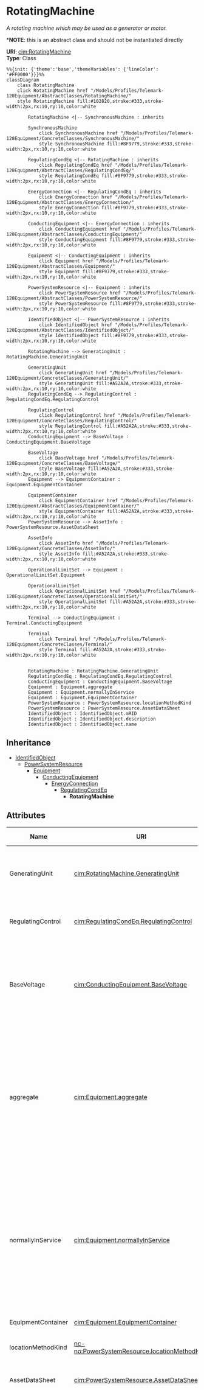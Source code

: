 # RotatingMachine

_A rotating machine which may be used as a generator or motor._

*__NOTE__: this is an abstract class and should not be instantiated directly

**URI**: [cim:RotatingMachine](https://cim.ucaiug.io/ns#RotatingMachine)<br />
**Type**: Class

```mermaid
%%{init: {'theme':'base','themeVariables': {'lineColor': '#FF0000'}}}%%
classDiagram
    class RotatingMachine
    click RotatingMachine href "/Models/Profiles/Telemark-120Equipment/AbstractClasses/RotatingMachine/"
    style RotatingMachine fill:#102820,stroke:#333,stroke-width:2px,rx:10,ry:10,color:white

        RotatingMachine <|-- SynchronousMachine : inherits

        SynchronousMachine
            click SynchronousMachine href "/Models/Profiles/Telemark-120Equipment/ConcreteClasses/SynchronousMachine/"
            style SynchronousMachine fill:#8F9779,stroke:#333,stroke-width:2px,rx:10,ry:10,color:white
     
        RegulatingCondEq <|-- RotatingMachine : inherits
            click RegulatingCondEq href "/Models/Profiles/Telemark-120Equipment/AbstractClasses/RegulatingCondEq/"
            style RegulatingCondEq fill:#8F9779,stroke:#333,stroke-width:2px,rx:10,ry:10,color:white
     
        EnergyConnection <|-- RegulatingCondEq : inherits
            click EnergyConnection href "/Models/Profiles/Telemark-120Equipment/AbstractClasses/EnergyConnection/"
            style EnergyConnection fill:#8F9779,stroke:#333,stroke-width:2px,rx:10,ry:10,color:white
     
        ConductingEquipment <|-- EnergyConnection : inherits
            click ConductingEquipment href "/Models/Profiles/Telemark-120Equipment/AbstractClasses/ConductingEquipment/"
            style ConductingEquipment fill:#8F9779,stroke:#333,stroke-width:2px,rx:10,ry:10,color:white
     
        Equipment <|-- ConductingEquipment : inherits
            click Equipment href "/Models/Profiles/Telemark-120Equipment/AbstractClasses/Equipment/"
            style Equipment fill:#8F9779,stroke:#333,stroke-width:2px,rx:10,ry:10,color:white
     
        PowerSystemResource <|-- Equipment : inherits
            click PowerSystemResource href "/Models/Profiles/Telemark-120Equipment/AbstractClasses/PowerSystemResource/"
            style PowerSystemResource fill:#8F9779,stroke:#333,stroke-width:2px,rx:10,ry:10,color:white
     
        IdentifiedObject <|-- PowerSystemResource : inherits
            click IdentifiedObject href "/Models/Profiles/Telemark-120Equipment/AbstractClasses/IdentifiedObject/"
            style IdentifiedObject fill:#8F9779,stroke:#333,stroke-width:2px,rx:10,ry:10,color:white

        RotatingMachine --> GeneratingUnit : RotatingMachine.GeneratingUnit

        GeneratingUnit
            click GeneratingUnit href "/Models/Profiles/Telemark-120Equipment/ConcreteClasses/GeneratingUnit/"
            style GeneratingUnit fill:#A52A2A,stroke:#333,stroke-width:2px,rx:10,ry:10,color:white
        RegulatingCondEq --> RegulatingControl : RegulatingCondEq.RegulatingControl

        RegulatingControl
            click RegulatingControl href "/Models/Profiles/Telemark-120Equipment/ConcreteClasses/RegulatingControl/"
            style RegulatingControl fill:#A52A2A,stroke:#333,stroke-width:2px,rx:10,ry:10,color:white
        ConductingEquipment --> BaseVoltage : ConductingEquipment.BaseVoltage

        BaseVoltage
            click BaseVoltage href "/Models/Profiles/Telemark-120Equipment/ConcreteClasses/BaseVoltage/"
            style BaseVoltage fill:#A52A2A,stroke:#333,stroke-width:2px,rx:10,ry:10,color:white
        Equipment --> EquipmentContainer : Equipment.EquipmentContainer

        EquipmentContainer
            click EquipmentContainer href "/Models/Profiles/Telemark-120Equipment/AbstractClasses/EquipmentContainer/"
            style EquipmentContainer fill:#A52A2A,stroke:#333,stroke-width:2px,rx:10,ry:10,color:white
        PowerSystemResource --> AssetInfo : PowerSystemResource.AssetDataSheet

        AssetInfo
            click AssetInfo href "/Models/Profiles/Telemark-120Equipment/ConcreteClasses/AssetInfo/"
            style AssetInfo fill:#A52A2A,stroke:#333,stroke-width:2px,rx:10,ry:10,color:white

        OperationalLimitSet --> Equipment : OperationalLimitSet.Equipment

        OperationalLimitSet
            click OperationalLimitSet href "/Models/Profiles/Telemark-120Equipment/ConcreteClasses/OperationalLimitSet/"
            style OperationalLimitSet fill:#A52A2A,stroke:#333,stroke-width:2px,rx:10,ry:10,color:white

        Terminal --> ConductingEquipment : Terminal.ConductingEquipment

        Terminal
            click Terminal href "/Models/Profiles/Telemark-120Equipment/ConcreteClasses/Terminal/"
            style Terminal fill:#A52A2A,stroke:#333,stroke-width:2px,rx:10,ry:10,color:white


        RotatingMachine : RotatingMachine.GeneratingUnit
        RegulatingCondEq : RegulatingCondEq.RegulatingControl
        ConductingEquipment : ConductingEquipment.BaseVoltage
        Equipment : Equipment.aggregate
        Equipment : Equipment.normallyInService
        Equipment : Equipment.EquipmentContainer
        PowerSystemResource : PowerSystemResource.locationMethodKind
        PowerSystemResource : PowerSystemResource.AssetDataSheet
        IdentifiedObject : IdentifiedObject.mRID
        IdentifiedObject : IdentifiedObject.description
        IdentifiedObject : IdentifiedObject.name
```

## Inheritance
* [IdentifiedObject](/Models/Profiles/Telemark-120Equipment/AbstractClasses/IdentifiedObject/)
    * [PowerSystemResource](/Models/Profiles/Telemark-120Equipment/AbstractClasses/PowerSystemResource/)
        * [Equipment](/Models/Profiles/Telemark-120Equipment/AbstractClasses/Equipment/)
            * [ConductingEquipment](/Models/Profiles/Telemark-120Equipment/AbstractClasses/ConductingEquipment/)
                * [EnergyConnection](/Models/Profiles/Telemark-120Equipment/AbstractClasses/EnergyConnection/)
                    * [RegulatingCondEq](/Models/Profiles/Telemark-120Equipment/AbstractClasses/RegulatingCondEq/)
                        * **RotatingMachine**

## Attributes
| Name | URI | Cardinality and Range | Description | Inheritance |
| ---  | --- | --- | --- | --- |
| GeneratingUnit | [cim:RotatingMachine.GeneratingUnit](https://cim.ucaiug.io/ns#RotatingMachine.GeneratingUnit) | 0..1 GeneratingUnit | A synchronous machine may operate as a generator and as such becomes a member of a generating unit. | direct |
| RegulatingControl | [cim:RegulatingCondEq.RegulatingControl](https://cim.ucaiug.io/ns#RegulatingCondEq.RegulatingControl) | 0..1 RegulatingControl | The regulating control scheme in which this equipment participates. | RegulatingCondEq |
| BaseVoltage | [cim:ConductingEquipment.BaseVoltage](https://cim.ucaiug.io/ns#ConductingEquipment.BaseVoltage) | 0..1 BaseVoltage | Base voltage of this conducting equipment.  Use only when there is no voltage level container used and only one base voltage applies.  For example, not used for transformers. | ConductingEquipment |
| aggregate | [cim:Equipment.aggregate](https://cim.ucaiug.io/ns#Equipment.aggregate) | 0..1 boolean | The aggregate attribute is used to indicate that the object is an aggregate of other objects. The aggregate attribute is used to indicate that the object is an aggregate of other objects. The aggregate attribute is used to indicate that the object is an aggregate of other objects. | Equipment |
| normallyInService | [cim:Equipment.normallyInService](https://cim.ucaiug.io/ns#Equipment.normallyInService) | 0..1 boolean | The normallyInService attribute is used to indicate that the object is normally in service. The normallyInService attribute is used to indicate that the object is normally in service. The normallyInService attribute is used to indicate that the object is normally in service. | Equipment |
| EquipmentContainer | [cim:Equipment.EquipmentContainer](https://cim.ucaiug.io/ns#Equipment.EquipmentContainer) | 0..1 EquipmentContainer | Container of this equipment. | Equipment |
| locationMethodKind | [nc-no:PowerSystemResource.locationMethodKind](http://cim4.eu/ns/nc-no#PowerSystemResource.locationMethodKind) | 0..1 LocationMethodKind | Possible methods to derive geographical location. | PowerSystemResource |
| AssetDataSheet | [cim:PowerSystemResource.AssetDataSheet](https://cim.ucaiug.io/ns#PowerSystemResource.AssetDataSheet) | 0..1 AssetInfo | Datasheet information for this power system resource. | PowerSystemResource |
| mRID | [cim:IdentifiedObject.mRID](https://cim.ucaiug.io/ns#IdentifiedObject.mRID) | 0..1 string | Master resource identifier issued by a model authority. The mRID is unique within an exchange context. Global uniqueness is easily achieved by using a UUID, as specified in RFC 4122, for the mRID. The use of UUID is strongly recommended.For CIMXML data files in RDF syntax conforming to IEC 61970-552, the mRID is mapped to rdf:ID or rdf:about attributes that identify CIM object elements. | IdentifiedObject |
| description | [cim:IdentifiedObject.description](https://cim.ucaiug.io/ns#IdentifiedObject.description) | 0..1 string | The description is a free human readable text describing or naming the object. It may be non unique and may not correlate to a naming hierarchy. | IdentifiedObject |
| name | [cim:IdentifiedObject.name](https://cim.ucaiug.io/ns#IdentifiedObject.name) | 0..1 string | The name is any free human readable and possibly non unique text naming the object. | IdentifiedObject |

### Schema Source
* from schema: [https://ap-no.cim4.eu/Equipment/1.0](https://ap-no.cim4.eu/Equipment/1.0)
